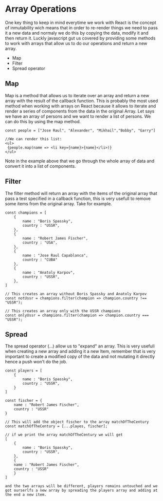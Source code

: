 # Array Operations

One key thing to keep in mind everytime we work with React is the concept of inmutability wich means that in order to re-render things we need to pass it a new data and normaly we do this by copying the data, modify it and then return it. Luckly javascript gut us covered by providing some methods to work with arrays that allow us to do our operations and return a new array.

 - Map
 - Filter
 - Spread operator


## Map
Map is a method that allows us to iterate over an array and return a new array with the result of the callback function. This is probably the most used method when working with arrays on React because it allows to iterate and render a series of components from the data in the original Array.
Let says we have an array of persons and we want to render a list of persons. We can do this by using the map method.

    const people = ["Jose Raul", "Alexander", "Mikhail","Bobby", "Garry"]

    //We can render this list:
    <ul>
     {people.map(name => <li key={name}>{name}</li>)}
    </ul>


Note in the example above that we go through the whole array of data and convert it into a list of components.



## Filter

The filter method will return an array with the items of the original array that pass a test specified in a callback function, this is very usefull to remove some items from the original array. Take for example.

    const champions = [ 
        {
            name : "Boris Spassky",
            country : "USSR",
        },
        {
            name : "Robert James Fischer",
            country : "USA",
        },
        {
            name : "Jose Raul Capablanca",
            country : "CUBA"
        },
        {
            name : "Anatoly Karpov",
            country : "USSR",
        },
    ]

    // This creates an array without Boris Spassky and Anatoly Karpov
    const notUssr = champions.filter(champion => champion.country !== "USSR");

    // This creates an array only with the USSR champions
    const onlyUssr = champions.filter(champion => champion.country === "USSR");


## Spread

The spread operator (...) allow us to "expand" an array. This is very usefull when creating a new array and adding it a new Item, remember that is very important to create a modified copy of the data and not mutating it directly hence a push won't do the job.

    const players = [
        {
            name : "Boris Spassky",
            country : "USSR",
        }
    ]

    const fischer = {
        name : "Robert James Fischer",
        country : "USSR"
    }

    // This will add the object fischer to the array matchOfTheCentury
    const matchOfTheCentury = [...playes, fischer];
    
    // if we print the array matchOfTheCentury we will get
    [
        {
            name : "Boris Spassky",
            country : "USSR",
        },
        {
        name : "Robert James Fischer",
        country : "USSR"
        }
    ]

    and the two arrays will be different, players remains untouched and we got ourserlfs a new array by spreading the players array and adding at the end a new item.


